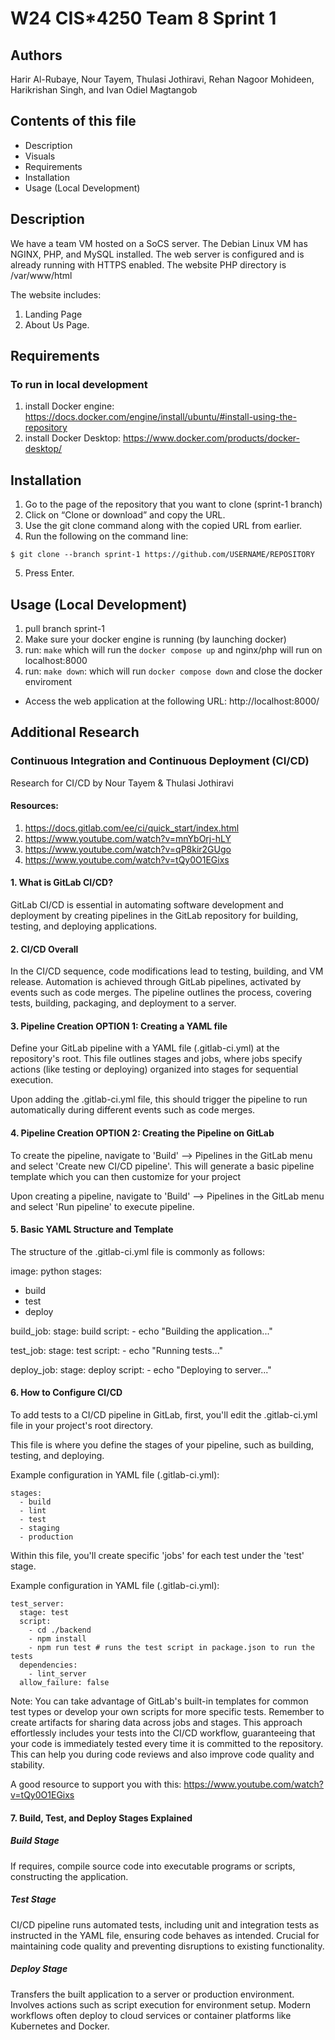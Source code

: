 # W24 CIS*4250 Team 8 Sprint 1

## Authors
 Harir Al-Rubaye, Nour Tayem, Thulasi Jothiravi, Rehan Nagoor Mohideen, Harikrishan Singh, and Ivan Odiel Magtangob 

## Contents of this file
 * Description
 * Visuals
 * Requirements
 * Installation 
 * Usage (Local Development)

## Description
We have a team VM hosted on a SoCS server. The Debian Linux VM has NGINX, PHP,
and MySQL installed. The web server is configured and is already running with HTTPS
enabled. The website PHP directory is /var/www/html

The website includes: 
1. Landing Page
2. About Us Page. 

## Requirements 

### To run in local development 
1. install Docker engine: https://docs.docker.com/engine/install/ubuntu/#install-using-the-repository
2. install Docker Desktop: https://www.docker.com/products/docker-desktop/

## Installation
1. Go to the page of the repository that you want to clone (sprint-1 branch) 
2. Click on “Clone or download” and copy the URL.
3. Use the git clone command along with the copied URL from earlier.
4. Run the following on the command line: 

```
$ git clone --branch sprint-1 https://github.com/USERNAME/REPOSITORY
```
5. Press Enter.

## Usage (Local Development)
1. pull branch sprint-1
2. Make sure your docker engine is running (by launching docker)
3. run: `make` which will run the `docker compose up` and nginx/php will run on localhost:8000
4. run: `make down`: which will run `docker compose down` and close the docker enviroment 

 * Access the web application at the following URL: http://localhost:8000/


## Additional Research

### Continuous Integration and Continuous Deployment (CI/CD)
Research for CI/CD by Nour Tayem & Thulasi Jothiravi

#### Resources:
1. https://docs.gitlab.com/ee/ci/quick_start/index.html
1. https://www.youtube.com/watch?v=mnYbOrj-hLY
1. https://www.youtube.com/watch?v=qP8kir2GUgo
1. https://www.youtube.com/watch?v=tQy0O1EGixs



#### 1. What is GitLab CI/CD?
GitLab CI/CD is essential in automating software development and deployment by creating pipelines in the GitLab repository for building, testing, and deploying applications.


#### 2. CI/CD Overall

In the CI/CD sequence, code modifications lead to testing, building, and VM release. Automation is achieved through GitLab pipelines, activated by events such as code merges. The pipeline outlines the process, covering tests, building, packaging, and deployment to a server.



#### 3. Pipeline Creation OPTION 1: Creating a YAML file

Define your GitLab pipeline with a YAML file (.gitlab-ci.yml) at the repository's root. This file outlines stages and jobs, where jobs specify actions (like testing or deploying) organized into stages for sequential execution.

Upon adding the .gitlab-ci.yml file, this should trigger the pipeline to run automatically during different events such as code merges.


#### 4. Pipeline Creation OPTION 2: Creating the Pipeline on GitLab

To create the pipeline, navigate to 'Build' --> Pipelines in the GitLab menu and select 'Create new CI/CD pipeline'. This will generate a basic pipeline template which you can then customize for your project

Upon creating a pipeline, navigate to 'Build' --> Pipelines in the GitLab menu and select 'Run pipeline' to execute pipeline.


#### 5. Basic YAML Structure and Template

The structure of the .gitlab-ci.yml file is commonly as follows:

image: python
stages:
  - build
  - test
  - deploy

build_job:
  stage: build
  script:
    - echo "Building the application..."

test_job:
  stage: test
  script:
    - echo "Running tests..."

deploy_job:
  stage: deploy
  script:
    - echo "Deploying to server..."


#### 6. How to Configure CI/CD

To add tests to a CI/CD pipeline in GitLab, first, you'll edit the .gitlab-ci.yml file in your project's root directory. 

This file is where you define the stages of your pipeline, such as building, testing, and deploying. 

Example configuration in YAML file (.gitlab-ci.yml):

```
stages:
  - build
  - lint
  - test
  - staging
  - production
```



Within this file, you'll create specific 'jobs' for each test under the 'test' stage.


Example configuration in YAML file (.gitlab-ci.yml):

```
test_server:
  stage: test
  script:
    - cd ./backend
    - npm install
    - npm run test # runs the test script in package.json to run the tests
  dependencies:
    - lint_server
  allow_failure: false
```


Note: You can take advantage of GitLab's built-in templates for common test types or develop your own scripts for more specific tests. Remember to create artifacts for sharing data across jobs and stages. This approach effortlessly includes your tests into the CI/CD workflow, guaranteeing that your code is immediately tested every time it is committed to the repository. This can help you during code reviews and also improve code quality and stability.

A good resource to support you with this: https://www.youtube.com/watch?v=tQy0O1EGixs 



#### 7. Build, Test, and Deploy Stages Explained

##### Build Stage

If requires, compile source code into executable programs or scripts, constructing the application.

##### Test Stage

CI/CD pipeline runs automated tests, including unit and integration tests as instructed in the YAML file, ensuring code behaves as intended. Crucial for maintaining code quality and preventing disruptions to existing functionality.

##### Deploy Stage

Transfers the built application to a server or production environment. Involves actions such as script execution for environment setup. Modern workflows often deploy to cloud services or container platforms like Kubernetes and Docker.

